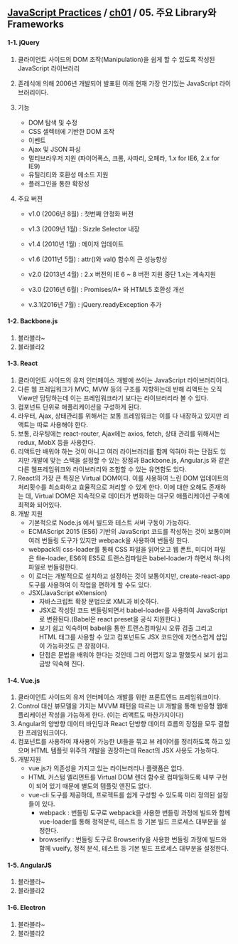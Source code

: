 ## [JavaScript Practices](https://github.com/kickscar/javascript-practices) / [ch01](https://github.com/kickscar/javascript-practices/tree/master/ch01) / 05. 주요 Library와 Frameworks 

#### 1-1. jQuery

1. 클라이언트 사이드의 DOM 조작(Manipulation)을 쉽게 할 수 있도록 작성된 JavaScript 라이브러리

2. 존레식에 의해 2006년 개발되어 발표된 이래 현재 가장 인기있는 JavaScript 라이브러리이다.

3. 기능

   + DOM 탐색 및 수정
   + CSS 셀렉터에 기반한 DOM 조작
   + 이벤트
   + Ajax 및 JSON 파싱
   + 멀티브라우저 지원 (파이어폭스, 크롬, 사파리, 오페라, 1.x for IE6, 2.x for IE9)
   + 유틸리티와 호환성 메소드 지원
   + 플러그인을 통한 확장성

4. 주요 버젼

   + v1.0 (2006년 8월) : 첫번째 안정화 버젼

   + v1.3 (2009년 1월) : Sizzle Selector 내장

   + v1.4 (2010년 1월) : 메이저 업데이트

   + v1.6 (2011년 5월) : attr()와 val() 함수의 큰 성능향상

   + v2.0 (2013년 4월) : 2.x 버전의 IE 6 ~ 8 버전 지원 중단 1.x는 계속지원

   + v3.0 (2016년 6월) : Promises/A+ 와 HTML5 호환성 개선

   + v.3.1(2016년 7월) : jQuery.readyException 추가

     

#### 1-2. Backbone.js

1. 블라블라~
2. 블라블라2

#### 1-3. React

1. 클라이언트 사이드의 유저 인터페이스 개발에 쓰이는 JavaScript 라이브러리이다.
2. 다른 웹 프레임워크가 MVC, MVW 등의 구조를 지향하는데 반해 리액트는 오직 View만 담당하는데 이는 프레임워크라기 보다는 라이브러리라 볼 수 있다.
3. 컴포넌트 단위로 애플리케이션을 구성하게 된다.
4. 라우터, Ajax, 상태관리를 위해서는 보통 프레임워크는 이를 다 내장하고 있지만 리액트는 따로 사용해야 한다.
5. 보통, 라우팅에는 react-router, Ajax에는 axios, fetch, 상태 관리를 위해서는 redux, MobX 등을 사용한다.  
6. 리액트만 배워야 하는 것이 아니고 여러 라이브러리를 함께 익혀야 하는 단점도 있지만 개발에 맞는 스택을 설정할 수 있는 장점과 Backbone.js, Angular.js 와 같은 다른 웹프레임워크와 라이브러리와 조합할 수 있는 유연함도 있다.
7. React의 가장 큰 특징은 Virtual DOM이다. 이를 사용하여 느린 DOM 업데이트의 처리횟수를 최소화하고 효율적으로 처리할 수 있게 한다. 이에 대한 오해도 존재하는 데, Virtual DOM은 지속적으로 데이터가 변화하는 대구모 애플리케이션 구축에 최적화 되어있다.
8. 개발 지원
   +  기본적으로 Node.js 에서 빌드와 테스트 서버 구동이 가능하다.
   + ECMAScript 2015 (ES6)  기반의 JavaScript 코드를 작성하는 것이 보통이며 여러 번들링 도구가 있지만 webpack을 사용하여 번들링 한다.
   + webpack의 css-loader를 통해 CSS 파일을 읽어오고 웹 폰트, 미디어 파일은 file-loader, ES6의 ES5로 트랜스컴파일은 babel-loader가 하면서 하나의 파일로 번들링한다.
   + 이 로더는 개발적으로 설치하고 설정하는 것이 보통이지만,  create-react-app 도구를 사용하여 이 작업을 편하게 할 수도 있다. 
   + JSX(JavaScript eXtension)
     + 자바스크립트 확장 문법으로 XML과 비슷하다. 
     + JSX로 작성된 코드 번들링되면서 babel-loader를 사용하여 JavaScript로 변환된다.(Babel은 react preset을 공식 지원한다.)
     + 보기 쉽고 익숙하며 babel을 통한 트랜스컴파일시 오류 검출 그리고 HTML 태그를 사용할 수 있고 컴포넌트도 JSX 코드안에 자연스럽게 삽입이 가능하것도 큰 장점이다.
     + 단점은 문법을 배워야 한다는 것인데 그리 어렵지 않고 말했듯시 보기 쉽고 금방 익숙해 진다.   

#### 1-4. Vue.js

1. 클라이언트 사이드의 유저 인터페이스 개발를 위한 프론트엔드 프레임워크이다.
2. Control 대신 뷰모델을 가지는 MVVM 패턴을 따르는 UI 개발을 통해 반응형 웹애플리케이션 작성을 가능하게 한다. (이는 리액트도 마찬가지이다)
3. Angular의 양방향 데이터 바인딩과 React 단방향 데이터 흐름의 장점을 모두 결합한 프레임워크이다.
4. 컴포넌트를 사용하여 재사용이 가능한 UI들을 묶고 뷰 레이어를 정리하도록 하고 있으며 HTML 템플릿 위주의 개발을 권장하는데 React의 JSX 사용도 가능하다.
5. 개발지원
   + vue.js가 의존성을 가지고 있는 라이브러리나 플랫폼은 없다.
   + HTML 커스텀 엘리먼트를 Virtual DOM 렌더 함수로 컴파일하도록 내부 구현이 되어 있기 때문에 별도의 템플릿 엔진도 없다.
   + vue-cli 도구를 제공하데, 프로젝트를 쉽게 구성할 수 있도록 미리 정의된 설정들이 있다.
     + webpack : 번들링 도구로 webpack을 사용한 번들링 과정에 빌드와 함께 vue-loader를 통해 정적분석, 테스트 등 기본 빌드 프로세스 대부분을 설정한다.
     + browserify : 번들링 도구로 Browserify을 사용한 번들링 과정에 빌드와 함께 vueify, 정적 분석, 테스트 등 기본 빌드 프로세스 대부분을 설정한다.

#### 1-5. AngularJS

1. 블라블라~
2. 블라블라2

#### 1-6. Electron

1. 블라블라~
2. 블라블라2